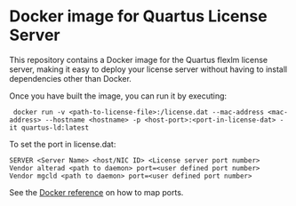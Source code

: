 # Docker image for Quartus License Server

This repository contains a Docker image for the Quartus flexlm license server, making
it easy to deploy your license server without having to install dependencies other than
Docker.

Once you have built the image, you can run it by executing:
```
 docker run -v <path-to-license-file>:/license.dat --mac-address <mac-address> --hostname <hostname> -p <host-port>:<port-in-license-dat> -it quartus-ld:latest
```

To set the port in license.dat:

```
SERVER <Server Name> <host/NIC ID> <License server port number>
Vendor alterad <path to daemon> port=<user defined port number>
Vendor mgcld <path to daemon> port=<user defined port number>
```

See the [Docker reference](https://docs.docker.com/config/containers/container-networking/) on how to map ports.